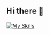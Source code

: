 ## Hi there 👋
[![My Skills](https://skillicons.dev/icons?i=apple,windows,aws,docker,terraform,c,java,js,ts,py,clion,idea,pycharm,vscode,webstorm,html,css,tailwind,react,vite,vitest,git,github,githubactions,gitlab,mysql,npm,figma,notion,md,gmail,discord,instagram,linkedin,twitter)](https://skillicons.dev)
<!--
**gabrielakbarov/gabrielakbarov** is a ✨ _special_ ✨ repository because its `README.md` (this file) appears on your GitHub profile.

Here are some ideas to get you started:

- 🔭 I’m currently working on ...
- 🌱 I’m currently learning ...
- 👯 I’m looking to collaborate on ...
- 🤔 I’m looking for help with ...
- 💬 Ask me about ...
- 📫 How to reach me: ...
- 😄 Pronouns: ...
- ⚡ Fun fact: ...
-->
